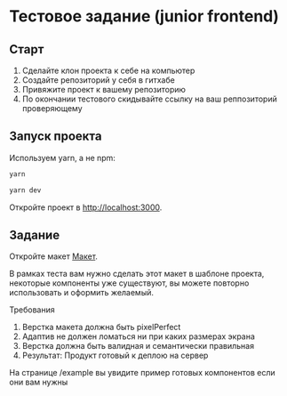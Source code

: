 # Тестовое задание (junior frontend)
## Старт

1. Сделайте клон проекта к себе на компьютер 
2. Создайте репозиторий у себя в гитхабе
3. Привяжите проект к вашему репозиторию
4. По окончании тестового скидывайте ссылку на ваш реппозиторий проверяющему

## Запуск проекта

Используем yarn, а не npm:

```bash
yarn

yarn dev
```

Откройте проект в [http://localhost:3000](http://localhost:3000).

## Задание

Откройте макет  [Макет](https://www.figma.com/file/8PT8UblejU7btTC66UU12a/%D0%9A%D0%B2%D0%B0%D1%80%D1%82%D0%B8%D1%80%D1%8B-(Copy)?type=design&t=wnnofDvpwGDy5k8H-0).

В рамках теста вам нужно сделать этот макет в шаблоне проекта, 
некоторые компоненты уже существуют, вы можете повторно использовать и оформить желаемый.

Требования
1. Верстка макета должна быть pixelPerfect
2. Адаптив не должен ломаться ни при каких размерах экрана
3. Верстка должна быть валидная и семантически правильная
4. Результат: Продукт готовый к деплою на сервер

На странице /example вы увидите пример готовых компонентов если они вам нужны
